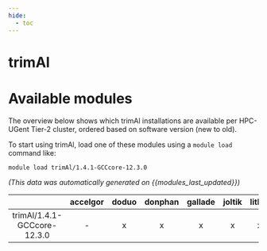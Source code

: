 ```yaml
---
hide:
  - toc
---
```


trimAl
======

# Available modules


The overview below shows which trimAl installations are available per HPC-UGent Tier-2 cluster, ordered based on software version (new to old).

To start using trimAl, load one of these modules using a `module load` command like:

```shell
module load trimAl/1.4.1-GCCcore-12.3.0
```

*(This data was automatically generated on {{modules_last_updated}})*

| |accelgor|doduo|donphan|gallade|joltik|litleo|shinx|
| :---: | :---: | :---: | :---: | :---: | :---: | :---: | :---: |
|trimAl/1.4.1-GCCcore-12.3.0|-|x|x|x|x|x|x|
